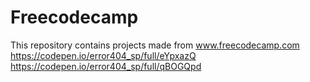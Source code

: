 # Freecodecamp
This repository contains projects made from www.freecodecamp.com
https://codepen.io/error404_sp/full/eYpxazQ
https://codepen.io/error404_sp/full/qBOGQpd

